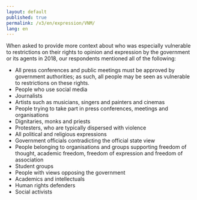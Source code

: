 ```yaml
---
layout: default
published: true
permalink: /v3/en/expression/VNM/
lang: en
---
```


When asked to provide more context about who was especially vulnerable to restrictions on their rights to opinion and expression by the government or its agents in 2018, our respondents mentioned all of the following:
-	All press conferences and public meetings must be approved by government authorities; as such, all people may be seen as vulnerable to restrictions on these rights.
-	People who use social media
-	Journalists
-	Artists such as musicians, singers and painters and cinemas
-	People trying to take part in press conferences, meetings and organisations
-	Dignitaries, monks and priests
-	Protesters, who are typically dispersed with violence
-	All political and religious expressions
-	Government officials contradicting the official state view
-	People belonging to organisations and groups supporting freedom of thought, academic freedom, freedom of expression and freedom of association
-	Student groups
-	People with views opposing the government
-	Academics and intellectuals
-	Human rights defenders
-	Social activists

